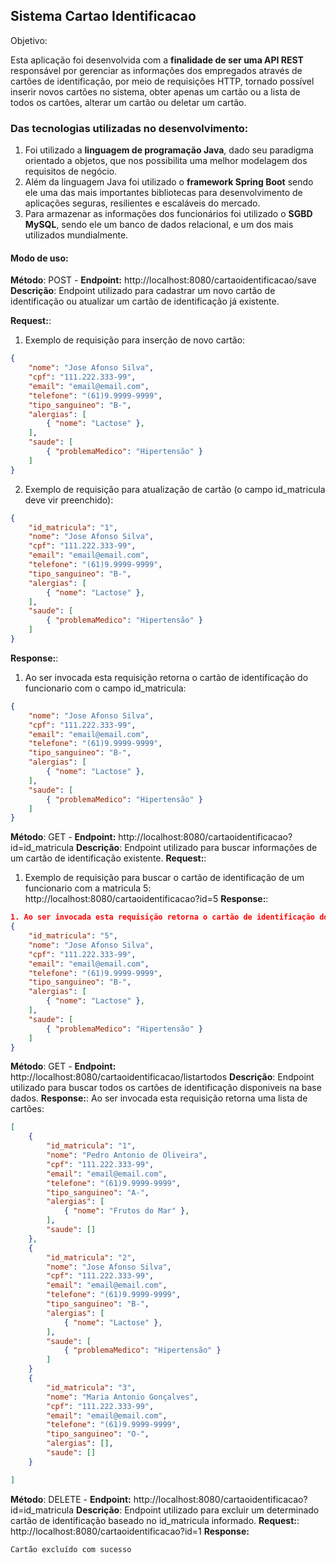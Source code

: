 ## Sistema Cartao Identificacao

Objetivo:

Esta aplicação foi desenvolvida com a **finalidade de ser uma API REST** responsável por gerenciar as informações dos empregados através de cartões de identificação, por meio de requisições HTTP, tornado possível inserir novos cartões no sistema, obter apenas um cartão ou a lista de todos os cartões, alterar um cartão ou deletar um cartão.

### Das tecnologias utilizadas no desenvolvimento:
1. Foi utilizado a **linguagem de programação Java**, dado seu paradigma orientado a objetos, que nos possibilita uma melhor modelagem dos requisitos de negócio.
2. Além da linguagem Java foi utilizado o **framework Spring Boot** sendo ele uma das mais importantes bibliotecas para desenvolvimento de aplicações seguras, resilientes e escaláveis do mercado.
3. Para armazenar as informações dos funcionários foi utilizado o **SGBD MySQL**, sendo ele um banco de dados relacional, e um dos mais utilizados mundialmente.

#### Modo de uso:
**Método**: POST - **Endpoint:** http://localhost:8080/cartaoidentificacao/save
**Descrição**: Endpoint utilizado para cadastrar um novo cartão de identificação ou atualizar um cartão de identificação já existente.

**Request:**: 
1. Exemplo de requisição para inserção de novo cartão:
```json
{
    "nome": "Jose Afonso Silva",
    "cpf": "111.222.333-99",
    "email": "email@email.com",
    "telefone": "(61)9.9999-9999",
    "tipo_sanguineo": "B-",
    "alergias": [
        { "nome": "Lactose" },
    ],
    "saude": [
        { "problemaMedico": "Hipertensão" }
    ]
}
````
2. Exemplo de requisição para atualização de cartão (o campo id_matricula deve vir preenchido):
```json
{
    "id_matricula": "1", 
    "nome": "Jose Afonso Silva",
    "cpf": "111.222.333-99",
    "email": "email@email.com",
    "telefone": "(61)9.9999-9999",
    "tipo_sanguineo": "B-",
    "alergias": [
        { "nome": "Lactose" },
    ],
    "saude": [
        { "problemaMedico": "Hipertensão" }
    ]
}
```
**Response:**:
1. Ao ser invocada esta requisição retorna o cartão de identificação do funcionario com o campo id_matricula:
```json
{
    "nome": "Jose Afonso Silva",
    "cpf": "111.222.333-99",
    "email": "email@email.com",
    "telefone": "(61)9.9999-9999",
    "tipo_sanguineo": "B-",
    "alergias": [
        { "nome": "Lactose" },
    ],
    "saude": [
        { "problemaMedico": "Hipertensão" }
    ]
}
```
**Método**: GET - **Endpoint:** http://localhost:8080/cartaoidentificacao?id=id_matricula
**Descrição**: Endpoint utilizado para buscar informações de um cartão de identificação existente.
**Request:**: 
1. Exemplo de requisição para buscar o cartão de identificação de um funcionario com a matricula 5:
   http://localhost:8080/cartaoidentificacao?id=5
**Response:**:
```json
1. Ao ser invocada esta requisição retorna o cartão de identificação do funcionario:
{
    "id_matricula": "5", 
    "nome": "Jose Afonso Silva",
    "cpf": "111.222.333-99",
    "email": "email@email.com",
    "telefone": "(61)9.9999-9999",
    "tipo_sanguineo": "B-",
    "alergias": [
        { "nome": "Lactose" },
    ],
    "saude": [
        { "problemaMedico": "Hipertensão" }
    ]
}
```
**Método**: GET - **Endpoint:** http://localhost:8080/cartaoidentificacao/listartodos
**Descrição**: Endpoint utilizado para buscar todos os cartões de identificação disponiveis na base dados.
**Response:**:
Ao ser invocada esta requisição retorna uma lista de cartões:
```json
[
    {
        "id_matricula": "1", 
        "nome": "Pedro Antonio de Oliveira",
        "cpf": "111.222.333-99",
        "email": "email@email.com",
        "telefone": "(61)9.9999-9999",
        "tipo_sanguineo": "A-",
        "alergias": [
            { "nome": "Frutos do Mar" },
        ],
        "saude": []
    },
    {
        "id_matricula": "2", 
        "nome": "Jose Afonso Silva",
        "cpf": "111.222.333-99",
        "email": "email@email.com",
        "telefone": "(61)9.9999-9999",
        "tipo_sanguineo": "B-",
        "alergias": [
            { "nome": "Lactose" },
        ],
        "saude": [
            { "problemaMedico": "Hipertensão" }
        ]
    }
    {
        "id_matricula": "3", 
        "nome": "Maria Antonio Gonçalves",
        "cpf": "111.222.333-99",
        "email": "email@email.com",
        "telefone": "(61)9.9999-9999",
        "tipo_sanguineo": "O-",
        "alergias": [],
        "saude": []
    }

]
```
**Método**: DELETE - **Endpoint:** http://localhost:8080/cartaoidentificacao?id=id_matricula
**Descrição**: Endpoint utilizado para excluir um determinado cartão de identificação baseado no id_matricula informado.
**Request:**:
    http://localhost:8080/cartaoidentificacao?id=1
**Response:**
```
Cartão excluído com sucesso
```
